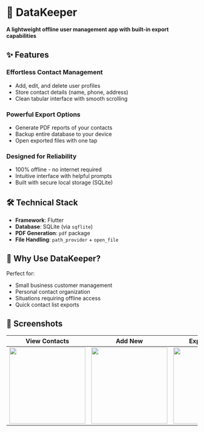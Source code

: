 # 📱 DataKeeper

**A lightweight offline user management app with built-in export capabilities**

## ✨ Features

### Effortless Contact Management
- Add, edit, and delete user profiles
- Store contact details (name, phone, address)
- Clean tabular interface with smooth scrolling

### Powerful Export Options
- Generate PDF reports of your contacts
- Backup entire database to your device
- Open exported files with one tap

### Designed for Reliability
- 100% offline - no internet required
- Intuitive interface with helpful prompts
- Built with secure local storage (SQLite)

## 🛠️ Technical Stack
- **Framework**: Flutter
- **Database**: SQLite (via `sqflite`)
- **PDF Generation**: `pdf` package
- **File Handling**: `path_provider` + `open_file`

## 🤔 Why Use DataKeeper?
Perfect for:
- Small business customer management
- Personal contact organization
- Situations requiring offline access
- Quick contact list exports

## 📸 Screenshots
| View Contacts | Add New | Export Options |
|--------------|---------|----------------|
| <img src="[screenshots/list_view.png](https://github.com/FatimaFizaFatima/DataKeeper/blob/0dcb7603f416bcc70b041cfdb85621eb36e85373/1.jpg)" width="200"> | <img src="screenshots/add_view.png" width="200"> | <img src="screenshots/export_view.png" width="200"> |

